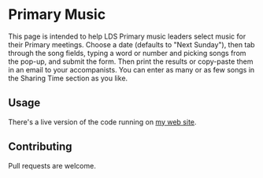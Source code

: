 Primary Music
====================

This page is intended to help LDS Primary music leaders select music for their Primary meetings. Choose a date (defaults to "Next Sunday"), then tab through the song fields, typing a word or number and picking songs from the pop-up, and submit the form. Then print the results or copy-paste them in an email to your accompanists. You can enter as many or as few songs in the Sharing Time section as you like.

## Usage

There's a live version of the code running on [my web site](http://www.curtisgibby.com/primary_music/index.php).

## Contributing

Pull requests are welcome.